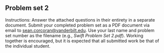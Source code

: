 ## Problem set 2

Instructions: Answer the attached questions in their entirety in a separate document. Submit your completed problem set as a PDF document via email to sean.corcoran@vanderbilt.edu. Use your last name and problem set number as the filename (e.g., *Swift Problem Set 2.pdf*). Working together is encouraged, but it is expected that all submitted work be that of the individual student.

